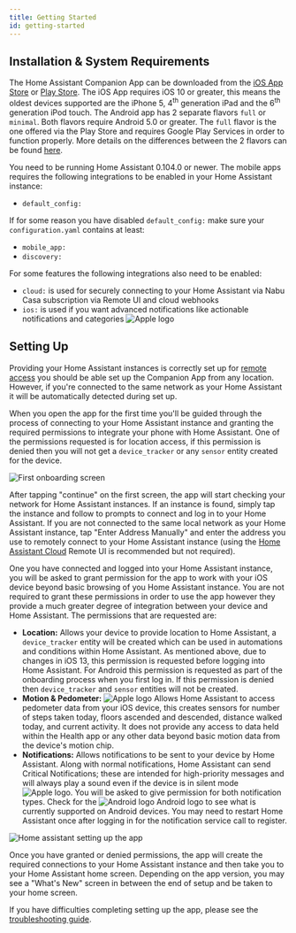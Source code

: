 ```yaml
---
title: Getting Started
id: getting-started
---
```


## Installation & System Requirements

The Home Assistant Companion App can be downloaded from the [iOS App Store](https://apps.apple.com/app/home-assistant-companion/id1099568401) or [Play Store](https://play.google.com/store/apps/details?id=io.homeassistant.companion.android). The iOS App requires iOS 10 or greater, this means the oldest devices supported are the iPhone 5, 4<sup>th</sup> generation iPad and the 6<sup>th</sup> generation iPod touch.  The Android app has 2 separate flavors `full` or `minimal`. Both flavors require Android 5.0 or greater. The `full` flavor is the one offered via the Play Store and requires Google Play Services in order to function properly. More details on the differences between the 2 flavors can be found [here](../core/android-flavors.md).

You need to be running Home Assistant 0.104.0 or newer. The mobile apps requires the following integrations to be enabled in your Home Assistant instance:
-   `default_config:`

If for some reason you have disabled `default_config:` make sure your `configuration.yaml` contains at least:
-   `mobile_app:`
-   `discovery:`

For some features the following integrations also need to be enabled:
-   `cloud:` is used for securely connecting to your Home Assistant via Nabu Casa subscription via Remote UI and cloud webhooks
-   `ios:` is used if you want advanced notifications like actionable notifications and categories <img class='OSlogo' src='/assets/apple.svg' alt='Apple logo' />

## Setting Up

Providing your Home Assistant instances is correctly set up for [remote access](https://www.home-assistant.io/docs/configuration/remote/) you should be able set up the Companion App from any location. However, if you're connected to the same network as your Home Assistant it will be automatically detected during set up.

When you open the app for the first time you'll be guided through the process of connecting to your Home Assistant instance and granting the required permissions to integrate your phone with Home Assistant. One of the permissions requested is for location access, if this permission is denied then you will not get a `device_tracker` or any `sensor` entity created for the device.

![First onboarding screen](/assets/Onboarding_start.jpg)

After tapping "continue" on the first screen, the app will start checking your network for Home Assistant instances. If an instance is found, simply tap the instance and follow to prompts to connect and log in to your Home Assistant. If you are not connected to the same local network as your Home Assistant instance, tap "Enter Address Manually" and enter the address you use to remotely connect to your Home Assistant instance (using the [Home Assistant Cloud](https://www.nabucasa.com/config/remote/) Remote UI is recommended but not required).

One you have connected and logged into your Home Assistant instance, you will be asked to grant permission for the app to work with your iOS device beyond basic browsing of you Home Assistant instance. You are not required to grant these permissions in order to use the app however they provide a much greater degree of integration between your device and Home Assistant. The permissions that are requested are:
*   **Location:** Allows your device to provide location to Home Assistant, a `device_tracker` entity will be created which can be used in automations and conditions within Home Assistant. As mentioned above, due to changes in iOS 13, this permission is requested before logging into Home Assistant.  For Android this permission is requested as part of the onboarding process when you first log in. If this permission is denied then `device_tracker` and `sensor` entities will not be created.
*   **Motion & Pedometer:** <img class='OSlogo' src='/assets/apple.svg' alt='Apple logo' /> Allows Home Assistant to access pedometer data from your iOS device, this creates sensors for number of steps taken today, floors ascended and descended, distance walked today, and current activity. It does not provide any access to data held within the Health app or any other data beyond basic motion data from the device's motion chip.
*   **Notifications:** Allows notifications to be sent to your device by Home Assistant. Along with normal notifications, Home Assistant can send Critical Notifications; these are intended for high-priority messages and will always play a sound even if the device is in silent mode <img class='OSlogo' src='/assets/apple.svg' alt='Apple logo' />. You will be asked to give permission for both notification types.  Check for the <img class='OSlogo' src='/assets/android.svg' alt='Android logo' /> Android logo to see what is currently supported on Android devices.  You may need to restart Home Assistant once after logging in for the notification service call to register.

![Home assistant setting up the app](/assets/Onboarding_connecting.gif)

Once you have granted or denied permissions, the app will create the required connections to your Home Assistant instance and then take you to your Home Assistant home screen. Depending on the app version, you may see a "What's New" screen in between the end of setup and be taken to your home screen.

If you have difficulties completing setting up the app, please see the [troubleshooting guide](../troubleshooting/setup.md).
